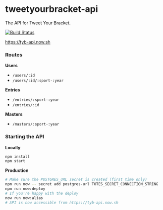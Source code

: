 tweetyourbracket-api
=================

The API for Tweet Your Bracket.

[![Build Status](https://travis-ci.org/tweetyourbracket/api.svg?branch=master)](https://travis-ci.org/tweetyourbracket/api)

https://tyb-api.now.sh

### Routes

**Users**
- `/users/:id`
- `/users/:id/:sport-:year`

**Entries**
- `/entries/:sport-:year`
- `/entries/:id`

**Masters**
- `/masters/:sport-:year`


### Starting the API

**Locally**
```sh
npm install
npm start
```

**Production**
```sh
# Make sure the POSTGRES_URL secret is created (first time only)
npm run now -- secret add postgres-url TOTES_SECRET_CONNECTION_STRING
npm run now:deploy
# If you're happy with the deploy
now run now:alias
# API is now accessible from https://tyb-api.now.sh
```
